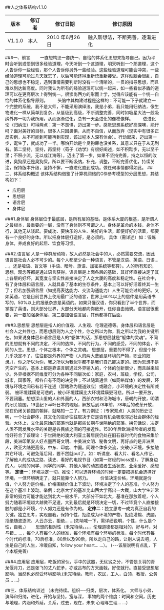 ##人之体系结构v1.1.0

|版本|修订者|修订日期|修订原因|
|---|---|---|---|
|V1.1.0|本人|2010 年6月26日|融入新想法，不断完善，逐渐进化|

###一、前言
　　一直想构思一套统一、自恰的体系化思想来指导自己。因为平时会听到或悟到很多经验道理，今天听到一个这道理，明天听到一个那道理，这个人告诉你一些经验，那个人告诉你另外一些经验。这些经验道理可能会冲突，一些经验道理可能过几天就忘了，以后可能还得重新悟重新接受。这样动脑会很乱，自己的思想也不稳定，遇到事情需要判断时没有一个清晰的，一贯的指导思想，而且难以到达新高度。同时我认为所有的经验道理可以统一起来，如一些看似矛盾的道理可以在更高层次上得到统一。很崇尚西方的形而上学，觉得应该能有一个统一自恰的体系化指导原则。
　　头脑中其构建过程是这样的：不可能一下子就建立一个完整的系统，我不是大师，不能采用演绎法，我是小弟，我只能用归纳法，像生物进化一样从简单到复杂，从低级到高级，不断调整完善，同时如吸星大法一般吸纳外界一切为我所用，从而逐渐进化，总有一天会进化的像模像样。
　　依进化论（归纳法）可得两点：第一不畏惧，迈出第一步。感觉思想系统好高深噢，能行吗？面对美好的目标，很多人只因畏惧，从而不自信，从而放弃（现实中有很多正反实例，从不可能到可能再到实现，该过程本人深有体会）。行动起来，迈出第一步，诞生了，就成功了一半。哪怕开始是个臭狗屎也没关系，其意义只在于从无到有。第二坚持，坚持，再坚持（荀子《劝学》有很好阐述，如不积跬步，无以至千里；不积小流，无以成江海等）。迈出了第一步，如果不坚持完善，持之以恒的改进，臭狗屎还是臭狗屎。所以要不断吸纳，补充，调整，不断完善优化，持续关注，保持版本升级，坚持不懈，一直进化直到成功。做任何事情都得如此。
##二、体系结构概述
该体系结构借鉴了计算机网络的OSI参考模型的分层思想，其结构如下：
 
- 应用层
- 思想层
- 语言层
- 身体层

###1.身体层
 身体层位于最底层，是所有层的基础，是体系大厦的根基，是所谓人之最根本，最重要的一层，没有了身体则不可谓之人。身体是革命的本钱，身体不行，其他无从谈起。要成功、要快乐的人生、美好的生活，即便好好的活着，都要有一个良好的身体。所以把身体层打造好，是必须的。
具体（需详述）如：锻炼身体，养成良好的起居、饮食等习惯。

###2.语言层
  人是一种群居动物，故人必然是社会中的人，必然需要交流，因此语言是社会人必不可少的。每个人都至少会一种语言，不管是汉语、英语、日语... ...，还是哑语、盲文等（手语、暗号、旗语、加密系统等都算）。人的所有知识，思想，观念等都是通过语言获得。语言层是上面各层的基础，其好坏直接决定了其上各层的好坏，其宽度与坚实性直接决定了人之大厦的高度和稳定性。在社会中，有了身体层和语言层，人就具备了基本的生存条件，基本上可以好好活着终其一生了；但若加强语言层（如提高表达能力、交流沟通能力）人生可能会过的更好。又如英语，它是目前世界上使用最广泛的语言，世界上60%以上的信件是用英语书写的，50%以上的报纸杂志是英语的。如果只懂汉语，你只看到了半个世界，而掌握了英语，则大部分世界，大部分天地都向你敞开，任你自由驰骋。语言层很重要，第一要加强身体层，第二要加强语言层，其他都排在后面。

###3.思想层
 思想层是指人的价值观、人生观、伦理道德等。身体层和语言层是社会人之共性也，而思想层则为人之个性，你之所以为你，我之所以为我的关键所在。如果说身体层和语言层是人的“躯体”的话，那思想层就是“躯体的灵魂”。不同的思想就有不同的决定，不同的选择，不同的行为，不同的感受，不同的体会，不同的人生。思想，个体之根本，个体之灵魂。
 思想层，重要的不得了，但是个体几乎决定不了，往往都是外界的产物（人的两大悲剧是环境的产物，职业的奴隶。），你之所以为你，我之所以为我似乎都不是我们自己能决定的。因为思想不是凭空产生的，基本上都是靠语言层通过外界输入的，个体的创新很少，而且越来越少。外界根据不同维度可分为各种不同层次如：家庭，农村，班级，学校，公司，城市，国家等，都各自有不同的决定性；不过随着通信（如网络媒体）的发展，环境与环境之间已有若干连通（暂瞎称为隧道效应）或融合，小环境的决定性有所减弱。
 被环境蹂躏是可悲的，被小环境蹂躏比大环境蹂躏更可悲。所以一要开放，不要闭塞。想想深山里的人和外面的人，西部农村和沿海城市，唐朝的开放，明清的闭关锁国，19世纪下半叶日本的崛起，解放后到78年前，78年后的改革开放，现在仍闭关锁国的朝鲜，就略知一二了。有力例证：（专家观点）人类的历史证明，一个社会群体，其文化的进步往往取决于它是否有机会吸取邻近社会群体的经验。大体上，文化最原始的部落也就是那些长期与世隔绝的部落。换句话说，决定人类不同发展水平的关键是各民族之间的可接近性。1500年后欧洲探险者的发现恰好符合了该理论：于世隔绝的澳大利亚土著居民仍处在旧石器时代的食物采集阶段，美洲印第安人好点墨西哥文明、中美洲文明、秘鲁文明，再好点的是非洲黑人，欧亚大陆更高级，中东、印度、中国。同理个体多交流，突破小环境，多接触其它环境，可避免落后阿，要不然就out了。如：听讲座、看大片、看名人传记、了解他人的成功之路、读史、看好的电视节目（如第一财经的boss堂）、了解身边的人、以前的同学、同学的同学、其他人等的动态或者生活状态、业余爱好、感想等。
**定律一**：环境决定一切。推论：可以选择环境的时候一定要把握机会选择好环境，一但环境确定了，就只能靠个人努力。
　　价值决定价格，环境就是价值，个人努力是价格。价格围绕价值上下波动，环境决定了个人的基准，个人努力在这个基准上波动。举例：北京大学的基准比山西大学高出一大截，山大学生非常非常的努力可能才能达到北大一般水平，大部分不如北大，基准在那放着呢，个人努力随着环境越大越微不足道，大到最后就是环境决定一切，不过毕竟个人直接接触的都是小环境，个人努力还是有作为的。
**定律二**：独立思考—成为真正自我的关键。独立思考，实现自我，保持个性，拒绝成为环境的产物，拒绝灌输、洗脑，拒绝随波逐流、人云亦云，拒绝... ...(先呐喊一下，需详细说明，个性，什么是个性，自我，)
　　思想的相对性（未完待续。。。，伦理道德都是相对的，好与坏，对与错... ...，每个人有每个人的标准，每个环境有每个环境的标准，每个时代有每个时代的标准，70后标准，80后以及90后，所以走自己的路，让别人说去吧，人生是自己的人生，冷暖自知，follow your heart... ...）。
(---该层说明有点乱，下个本版完善)

###4.应用层
   应用层，吃饭的家伙，手中的武器，无优劣之分，不管是关羽的青龙偃月刀，还是张飞的丈八蛇矛，亦或吕布的方天画戟，好使就行。直接受思想层影响，当然也必然受环境影响.(未完待续。教师，农民，工人，白领，教授，公务员... ...)

##三、体系结构详述
   （未完待续。组织---归类，层次，体系化。
大师与小弟，演绎和归纳，进化，开始与坚持，宽与深，
事物的两个维度：时间和空间，历史与地理，内涵和外延，关系，过去，现在，未来
心理与生理... ...）
